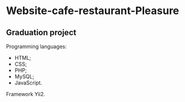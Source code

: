 # Website-cafe-restaurant-Pleasure
## Graduation project
Programming languages:
- HTML;
- CSS;
- PHP;
- MySQL;
- JavaScript.

Framework Yii2.
